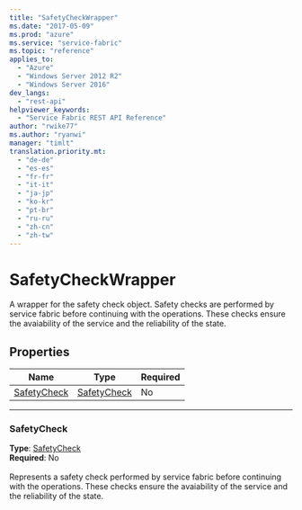 ```yaml
---
title: "SafetyCheckWrapper"
ms.date: "2017-05-09"
ms.prod: "azure"
ms.service: "service-fabric"
ms.topic: "reference"
applies_to: 
  - "Azure"
  - "Windows Server 2012 R2"
  - "Windows Server 2016"
dev_langs: 
  - "rest-api"
helpviewer_keywords: 
  - "Service Fabric REST API Reference"
author: "rwike77"
ms.author: "ryanwi"
manager: "timlt"
translation.priority.mt: 
  - "de-de"
  - "es-es"
  - "fr-fr"
  - "it-it"
  - "ja-jp"
  - "ko-kr"
  - "pt-br"
  - "ru-ru"
  - "zh-cn"
  - "zh-tw"
---
```

# SafetyCheckWrapper

A wrapper for the safety check object. Safety checks are performed by service fabric before continuing with the operations. These checks ensure the avaiability of the service and the reliability of the state.

## Properties
| Name | Type | Required |
| --- | --- | --- |
| [SafetyCheck](#safetycheck) | [SafetyCheck](sfclient-model-safetycheck.md) | No |

____
### SafetyCheck
__Type__: [SafetyCheck](sfclient-model-safetycheck.md) <br/>
__Required__: No<br/>
<br/>
Represents a safety check performed by service fabric before continuing with the operations. These checks ensure the avaiability of the service and the reliability of the state.

